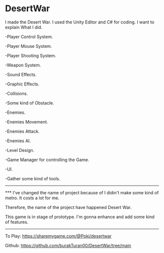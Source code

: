 # DesertWar

I made the Desert War. I used the Unity Editor and C# for coding. I want to explain What I did.

-Player Control System.

-Player Mouse System.

-Player Shooting System.

-Weapon System.

-Sound Effects.

-Graphic Effects.

-Collisions.

-Some kind of Obstacle.

-Enemies.

-Enemies Movement.

-Enemies Attack.

-Enemies AI.

-Level Design.

-Game Manager for controlling the Game.

-UI.

-Gather some kind of tools.

------------------------------------------------------------------------------------------------------------

*** I've changed the name of project because of I didin't make some kind of metro. It costs a lot for me. 

Therefore, the name of the project have happened Desert War.

This game is in stage of prototype. I'm gonna enhance and add some kind of features.

------------------------------------------------------------------------------------------------------------

To Play: https://sharemygame.com/@Poki/desertwar

Github: https://github.com/burakTuran00/DesertWar/tree/main
